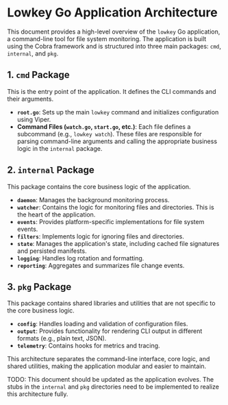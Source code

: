 # Lowkey Go Application Architecture

This document provides a high-level overview of the `lowkey` Go application, a command-line tool for file system monitoring. The application is built using the Cobra framework and is structured into three main packages: `cmd`, `internal`, and `pkg`.

## 1. `cmd` Package

This is the entry point of the application. It defines the CLI commands and their arguments.

- **`root.go`**: Sets up the main `lowkey` command and initializes configuration using Viper.
- **Command Files (`watch.go`, `start.go`, etc.)**: Each file defines a subcommand (e.g., `lowkey watch`). These files are responsible for parsing command-line arguments and calling the appropriate business logic in the `internal` package.

## 2. `internal` Package

This package contains the core business logic of the application.

- **`daemon`**: Manages the background monitoring process.
- **`watcher`**: Contains the logic for monitoring files and directories. This is the heart of the application.
- **`events`**: Provides platform-specific implementations for file system events.
- **`filters`**: Implements logic for ignoring files and directories.
- **`state`**: Manages the application's state, including cached file signatures and persisted manifests.
- **`logging`**: Handles log rotation and formatting.
- **`reporting`**: Aggregates and summarizes file change events.

## 3. `pkg` Package

This package contains shared libraries and utilities that are not specific to the core business logic.

- **`config`**: Handles loading and validation of configuration files.
- **`output`**: Provides functionality for rendering CLI output in different formats (e.g., plain text, JSON).
- **`telemetry`**: Contains hooks for metrics and tracing.

This architecture separates the command-line interface, core logic, and shared utilities, making the application modular and easier to maintain.

TODO: This document should be updated as the application evolves. The stubs in the `internal` and `pkg` directories need to be implemented to realize this architecture fully.
